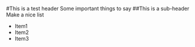 #This is a test header
Some important things to say
##This is a sub-header
Make a nice list
* Item1
* Item2
* Item3